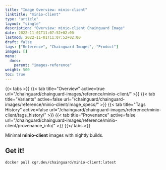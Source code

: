 ```yaml
---
title: "Image Overview: minio-client"
linktitle: "minio-client"
type: "article"
layout: "single"
description: "Overview: minio-client Chainguard Image"
date: 2022-11-01T11:07:52+02:00
lastmod: 2022-11-01T11:07:52+02:00
draft: false
tags: ["Reference", "Chainguard Images", "Product"]
images: []
menu:
  docs:
    parent: "images-reference"
weight: 500
toc: true
---
```


{{< tabs >}}
{{< tab title="Overview" active=true url="/chainguard/chainguard-images/reference/minio-client/" >}}
{{< tab title="Variants" active=false url="/chainguard/chainguard-images/reference/minio-client/image_specs/" >}}
{{< tab title="Tags History" active=false url="/chainguard/chainguard-images/reference/minio-client/tags_history/" >}}
{{< tab title="Provenance" active=false url="/chainguard/chainguard-images/reference/minio-client/provenance_info/" >}}
{{</ tabs >}}

Minimal **minio-client** images with nightly builds.

## Get it!

```
docker pull cgr.dev/chainguard/minio-client:latest
```

